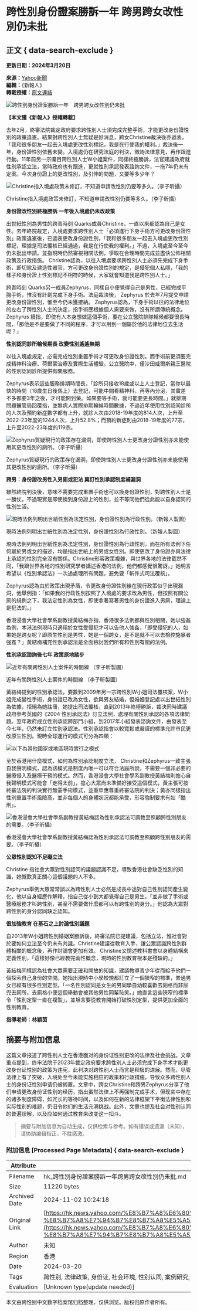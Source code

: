 # 跨性別身份證案勝訴一年 跨男跨女改性別仍未批

## 正文 { data-search-exclude }


**更新日期：2024年3月20日**

**來源：**[Yahoo新聞](https://hk.news.yahoo.com/topic/yahoo-news-hk?yptr=yahoo)  
**編輯：**《新報人》  
**轉載授權：**[原文連結](https://spyan-jour.hkbu.edu.hk/2024/03/20/跨性別身份證案勝訴一年%E3%80%80跨男跨女改性別仍未批/)  

![跨性別身份證案勝訴一年　跨男跨女改性別仍未批](https://s.yimg.com/ny/api/res/1.2/jkyDUgWGyZyEUptPzglmPw--/YXBwaWQ9aGlnaGxhbmRlcjt3PTk2MDtoPTY0MDtjZj13ZWJw/https://s.yimg.com/os/creatr-uploaded-images/2024-03/68ab88f0-e731-11ee-97de-f922a8e5765e)

**【本文獲《新報人》授權轉載】**

去年2月，終審法院裁定政府要求跨性別人士須完成完整手術，才能更改身份證性別的政策違憲。結果對跨性別人士無疑是好消息，跨女Christine裁決後亦遞表，「我和很多朋友一起去入境處更改性別標記，我是在行使我的權利。」裁決後一年，身份證性別依舊未變。入境處仍在研究法庭的判決，徵詢法律意見，再作跟進行動。11年前另一宗囑目跨性別人士W小姐案件，同樣終極勝訴，法官建議政府就性別承認立法，當時政府也有跟進，更就性別承認發表諮詢文件，一拖7年仍未有定案。今次身份證上的更改性別，及引伸的問題，又要等多少年？

![Christine指入境處政策未修訂，不知道申請改性別仍要等多久。（李子昕攝）](https://s.yimg.com/ny/api/res/1.2/.FTCYFmjT6dWmtbeiKqBEQ--/YXBwaWQ9aGlnaGxhbmRlcjt3PTk2MDtoPTY0MDtjZj13ZWJw/https://spyan-jour.hkbu.edu.hk/wp-content/uploads/2024/03/Copy-of-Copy-of-20240314-%E9%86%AB%E7%AE%A1%E5%B1%80%E4%B8%AD%E8%A5%BF%E9%86%AB%E5%90%88%E4%BD%9C%E8%A8%88%E5%8A%83-32-1.png)

Christine指入境處政策未修訂，不知道申請改性別仍要等多久。（李子昕攝）

**身份證改性別終極勝訴 一年後入境處仍未改政策**

出世紙性別為男性的跨青時刻 Quarks成員Christine，一直以來都認為自己是女性。去年終院裁定，入境處要求跨性別人士「必須進行下身手術方可更改身份證性別」政策違憲後，已遞表更改身份證性別，「我和很多朋友一起去入境處更改性別標記，理據是司法覆核已經通過，我是在行使我的權利。」不過，入境處至今至今仍未批出申請。並指現時仍然審視相關法例，爭取在合理時間完成並盡快公佈相關政策及行政措施。 Christine認為，以往入境處要求跨性別人士必須先完成下身手術，即切除及建造性器官，方可更改身份證性別的規定，是侵犯個人私隱，「我的樣子和身份證上性別標記不相符的時候，大家就會知道我是跨性別人士。」

跨青時刻 Quarks另一成員Zephyrus，同樣自小便覺得自己是男性，已經完成平胸手術，惟沒有計劃完成下身手術。法庭裁決後， Zephyrus 於去年7月提交申請更改身份證性別，惟至今仍未獲接納。 Zephyrus認為，下身手術以往的法律地位的左右了跨性別人士的決定，指手術應根據個人需要來做，沒有所謂傳統概念。Zephyrus 續指，即使有人本身想做這個手術，要在公立醫院排隊輪候都要很長時間，「那他是不是要做了不同的程序，才可以用到一個屬於他的法律地位去生活呢？」

**性別認同診所輪候期長 改變性別遙遙無期**

以往入境處規定，必需完成性別重置手術才可更改身份證性別。而手術前更須要完成精神科治療、荷爾蒙治療及實際生活體驗。公立醫院中，僅沙田威爾斯親王醫院的性別認同診所提供有關服務。

Zephyrus表示這些服務排期時間長，「診所只接收18歲或以上人士登記，當你以最快的時間（18歲生日後馬上）去登記，可能中間看精神科，再等內分泌，其實差不多都要3年之後，才可能開到藥。如果要等手術，就可能要更長時間。」就排期問題醫管局回覆指，並無病人實際排期輪候時間數據，不過近年使用性別認同診所的人次及預約新症數字都有上升，就診人次由2018-19年度的814人次，上升至2022-23年度的1244人次，上升52.8%；而預約新症則由2018-19年度的77宗，上升至2022-23年度的119宗。

![Zephyrus質疑現行的政策存在漏洞，即使跨性別人士更改身分證性別亦未能使用其更改性別的廁所。（李子昕攝）](https://s.yimg.com/ny/api/res/1.2/6IJ4J.OETHmLz33ocbn1ag--/YXBwaWQ9aGlnaGxhbmRlcjt3PTk2MDtoPTY0MDtjZj13ZWJw/https://spyan-jour.hkbu.edu.hk/wp-content/uploads/2024/03/Copy-of-Copy-of-20240314-%E9%86%AB%E7%AE%A1%E5%B1%80%E4%B8%AD%E8%A5%BF%E9%86%AB%E5%90%88%E4%BD%9C%E8%A8%88%E5%8A%83-32.png)

Zephyrus質疑現行的政策存在漏洞，即使跨性別人士更改身分證性別亦未能使用其更改性別的廁所。（李子昕攝）

**跨男：身份證改男性入男廁或犯法 冀訂性別承認制度補漏洞**

雖然終院判決後，意味不需要完成重置手術也可以換身份證性別，對跨性別人士是一勝仗，不過現實是即使換到身份證上的性別，並不等同他們從此能以自身認同的性別生活。

![現時法例列明出世紙性別為法定性別，身份證性別為行政性別。（新報人製圖）](https://s.yimg.com/ny/api/res/1.2/IAxvewopX54MseiGKfjikA--/YXBwaWQ9aGlnaGxhbmRlcjt3PTk2MDtoPTY0MDtjZj13ZWJw/https://spyan-jour.hkbu.edu.hk/wp-content/uploads/2024/03/%E5%87%BA%E4%B8%96%E7%B4%99%E8%BA%AB%E4%BB%BD%E8%AD%8932.png)

現時法例列明出世紙性別為法定性別，身份證性別為行政性別。（新報人製圖）

現時法例列明出世紙性別為法定性別，身份證性別為行政性別，而在所有法例下任何屬於男或女的描述，均是指出世紙上的男或女性別。即使更改了身份證亦與法律上承認的性別完全沒有關係。Christine形容政策複雜，與世界各地的法律截然不同，「我跟世界各地的性別研究學者講述香港的法例，他們都感覺很驚訝。」她明言希望以《性別承認法》一次過處理所有問題，避免要「斬件式司法覆核」。

Zephyrus認為由於政策出現矛盾，令更改身份證性別後在現行政策似乎出現漏洞，他舉例指：「如果我的行政性別按照了入境處的要求改為男性，但按照有關公廁的規例之下，我法定性別為女性，即使拿著寫著男性的身份證進入男廁，理論上是犯法的。」

香港浸會大學社會學系副教授黃結梅亦指，香港很多法例都與性別相關，她以強姦為例，本港法例現時只適用於女性受侵犯才可以告他人強姦，「即受侵犯的人，如果她是跨女呢？即原生性別是男性，她是一個跨女，是不是就不可以去檢控施暴者強姦？」黃結梅補充性別承認法是全面檢討我們所有和性別有關的法例。

**性別承認諮詢後七年 政策原地踏步**

![近年有關跨性別人士案件的時間線 （李子昕製圖）](https://s.yimg.com/ny/api/res/1.2/RRoR7VxLowip.5jhH8ruSA--/YXBwaWQ9aGlnaGxhbmRlcjt3PTk2MDtoPTU0MTtjZj13ZWJw/https://spyan-jour.hkbu.edu.hk/wp-content/uploads/2024/03/%E8%9E%A2%E5%B9%95%E6%88%AA%E5%9C%96-2024-03-20-%E4%B8%8B%E5%8D%886.59.54.jpeg)

近年有關跨性別人士案件的時間線 （李子昕製圖）

黃結梅提到的性別承認法，要數到2009年另一宗跨性別W小姐司法覆核案，W小姐完成變性手術，身份證已改為女性，欲與男友結婚，但婚姻登記處以出世紙性別為依據，拒絕為她註冊，她提出司法覆核，直到2013年終極勝訴，裁決同時建議政府參考英國的《2004 性別承認法》訂立法例，處理有關性別承認的各項法律問題。翌年政府成立性別承認跨部門小組，到2017年小組發表諮詢文件，由發表至今七年，仍然未訂立性別承認法。性別承認指會以較寬鬆或嚴謹的標準允許市民更改原生性別。現時全球運行的模式可分為四類：

![以下為其他國家或地區現時實行之模式](https://s.yimg.com/ny/api/res/1.2/a3LMBINSuTEJ65AqqTqNZA--/YXBwaWQ9aGlnaGxhbmRlcjt3PTk2MDtoPTcyMDtjZj13ZWJw/https://spyan-jour.hkbu.edu.hk/wp-content/uploads/2024/03/1-3.png)

至於香港用什麼模式，如何為性別承認制度立法， Christine和Zephyrus一致主張自我聲明模式，認為該模式是制度內唯一可以符合法庭所說，不需要一個非必要的醫療侵入及醫療干預的模式。然而，香港浸會大學社會學系副教授黃結梅則擔心自我聲明模式可能會「走得太前」，擔心大眾尚未準備好接受這個模式，黃主張可按終審法院的判決實行無需手術模式，並重申應尊重終審法院的判決；黃亦同樣指出性別重置手術風險高，並非每個人的身體狀況都能承受，形容強制要求有如「酷刑」。

![香港浸會大學社會學系副教授黃結梅認為性別承認法可調教至照顧跨性別朋友的需要。（李子昕攝）](https://s.yimg.com/ny/api/res/1.2/ihfhAELxOXDLtapIzdB10g--/YXBwaWQ9aGlnaGxhbmRlcjt3PTk2MDtoPTY0MDtjZj13ZWJw/https://spyan-jour.hkbu.edu.hk/wp-content/uploads/2024/03/Copy-of-Copy-of-20240314-%E9%86%AB%E7%AE%A1%E5%B1%80%E4%B8%AD%E8%A5%BF%E9%86%AB%E5%90%88%E4%BD%9C%E8%A8%88%E5%8A%83-32-2.png)

香港浸會大學社會學系副教授黃結梅認為性別承認法可調教至照顧跨性別朋友的需要。（李子昕攝）

**公眾性別認知不足礙立法**

Christine 指社會大眾對性別認同的議題認識不足，導致香港社會缺乏性別的知識，她慨歎真正關心這個議題的人不多。

Zephyrus舉例大眾常常誤以為跨性別人士必然是成長中途對自己性別認同產生變化，他以自身經歷作解釋，指自己從小到大都覺得自己是男生，「並非做了手術或醫療服務才叫跨性別，甚至不需要做什麼都可以有跨性別的身分。」他認為大眾對跨性別的身分認同缺乏認知。

**倡加強教育 在基石之上討論性別議題**

自2013年W小姐跨性別婚姻案勝訴後，終審法院已提建議，包括立法，惟社會對於要如何立法至今仍未有共識。Christine建議從教育入手，讓公眾認識跨性別群體相關的概念後，再作討論會更加有效。 Christine又憶述教科書會以身體結構來定義性別，「這樣好像已經教完兩性概念，現時的性別教育根本是殘缺的。」

黃結梅同樣認為社會大眾需要正確和開放的知識，建議教導青少年從而給予他們一個探索自己身份的空間。她指出現時中小學校規都訂立了一個狹窄的標準，普通男女已經有很多性別定型。「一名性別認同是女生的男同學自幼較喜歡去廁格而非尿兜去廁所，去廁格小便這個舉動會被其他男性同輩恥笑。」她直言這些狹窄的標準令「性別定型一直在複製」，並坦言要從教育開始打破性別定型，提供更加全面的性別教育。

**指導老師：林穎茵**
<!-- tcd_original_link https://hk.news.yahoo.com/%E8%B7%A8%E6%80%A7%E5%88%A5%E8%BA%AB%E4%BB%BD%E8%AD%89%E6%A1%88%E5%8B%9D%E8%A8%B4%E4%B8%80%E5%B9%B4-%E8%B7%A8%E7%94%B7%E8%B7%A8%E5%A5%B3%E6%94%B9%E6%80%A7%E5%88%A5%E4%BB%8D%E6%9C%AA%E6%89%B9-033548038.html -->
## 摘要与附加信息

<!-- tcd_abstract -->
这篇文章报道了跨性别人士在香港面对的身份证性别更改的法律及社会挑战。文章重点提到，终审法院于2023年裁定政府要求跨性别人士必须完成下身手术才能更改身份证性别的政策为违宪，此判决对跨性别人士而言是积极的进展。然而，尽管法律上有了突破，入境处至今未能实施相应的政策和行政措施，导致众多跨性别人士的身份证性别申请仍被搁置。文章中，跨女Christine和跨男Zephyrus分享了他们申请更改身份证性别的经历，指出虽然法律上不再强制完成手术，但现实中存在的诸多制度障碍，如冗长的等待时间，以及如何在新的法律框架下平衡法律性别和实际性别的难题，仍旧令他们的生活充满挑战。此外，文章也提及社会对性别认同的普遍误解，以及应如何通过教育来改变这一扣斗。
<!-- tcd_abstract_end -->

> 摘要与附加信息为自动生成，仅供检索与参考。如有错误或遗漏（未知），请协助编辑指正，不胜感激。

### 附加信息 [Processed Page Metadata] { data-search-exclude }

| Attribute       | Value                                  |
|-----------------|----------------------------------------|
| Filename        | hk_跨性別身份證案勝訴一年跨男跨女改性別仍未批.md                             |
| Size            | 11220 bytes                           |
| Archived Date   | 2024-11-02 10:24:18                             |
| Original Link   | [https://hk.news.yahoo.com/%E8%B7%A8%E6%80%A7%E5%88%A5%E8%BA%AB%E4%BB%BD%E8%AD%89%E6%A1%88%E5%8B%9D%E8%A8%B4%E4%B8%80%E5%B9%B4-%E8%B7%A8%E7%94%B7%E8%B7%A8%E5%A5%B3%E6%94%B9%E6%80%A7%E5%88%A5%E4%BB%8D%E6%9C%AA%E6%89%B9-033548038.html](https://hk.news.yahoo.com/%E8%B7%A8%E6%80%A7%E5%88%A5%E8%BA%AB%E4%BB%BD%E8%AD%89%E6%A1%88%E5%8B%9D%E8%A8%B4%E4%B8%80%E5%B9%B4-%E8%B7%A8%E7%94%B7%E8%B7%A8%E5%A5%B3%E6%94%B9%E6%80%A7%E5%88%A5%E4%BB%8D%E6%9C%AA%E6%89%B9-033548038.html)                       |
| Author          | 未知                               |
| Region          | 香港                               |
| Date            | 2024-03-20                                 |
| Tags            | 跨性别, 法律政策, 身份证, 社会环境, 性别认同, 案例研究, 教育, 医疗资源                                 |
| Evaluation            | [Unknown type(update needed)]                                 |
<!-- tcd_table_end -->

本文由跨性别中文数字档案馆归档整理，仅供浏览。版权归原作者所有。
